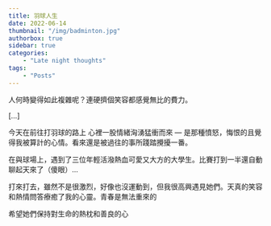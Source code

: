 ```yaml
---
title: 羽球人生
date: 2022-06-14
thumbnail: "/img/badminton.jpg"
authorbox: true
sidebar: true
categories:
    - "Late night thoughts"
tags:
    - "Posts"
---
```



人何時變得如此複雜呢？連硬擠個笑容都感覺無比的費力。

[…]

今天在前往打羽球的路上 心裡一股情緒洶湧猛衝而來 — 是那種憤怒，悔恨的且覺得我被算計的心情。看來還是被過往的事所踐踏攪擾一番。

在與球場上，遇到了三位年輕活潑熱血可愛又大方的大學生。比賽打到一半還自動聊起天來了（傻眼）...

打來打去，雖然不是很激烈，好像也沒運動到，但我很高興遇見她們。天真的笑容和熱情問答療癒了我的心靈。青春是無法重來的

希望她們保持對生命的熱枕和善良的心